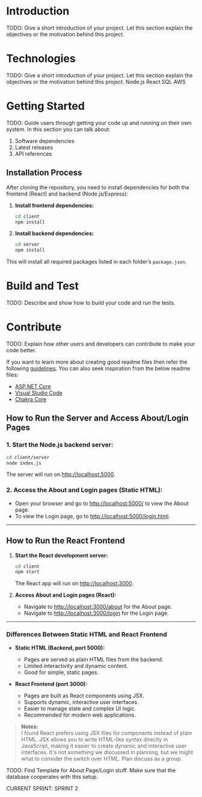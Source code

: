 # Introduction 
TODO: Give a short introduction of your project. Let this section explain the objectives or the motivation behind this project. 

# Technologies 
TODO: Give a short introduction of your project. Let this section explain the objectives or the motivation behind this project. 
Node.js
React
SQL
AWS

# Getting Started
TODO: Guide users through getting your code up and running on their own system. In this section you can talk about:
1.	Software dependencies
2.	Latest releases
3.	API references

## Installation Process

After cloning the repository, you need to install dependencies for both the frontend (React) and backend (Node.js/Express):

1. **Install frontend dependencies:**
   ```sh
   cd client
   npm install
   ```

2. **Install backend dependencies:**
   ```sh
   cd server
   npm install
   ```

This will install all required packages listed in each folder’s `package.json`.

# Build and Test
TODO: Describe and show how to build your code and run the tests. 

# Contribute
TODO: Explain how other users and developers can contribute to make your code better. 

If you want to learn more about creating good readme files then refer the following [guidelines](https://docs.microsoft.com/en-us/azure/devops/repos/git/create-a-readme?view=azure-devops). You can also seek inspiration from the below readme files:
- [ASP.NET Core](https://github.com/aspnet/Home)
- [Visual Studio Code](https://github.com/Microsoft/vscode)
- [Chakra Core](https://github.com/Microsoft/ChakraCore)

## How to Run the Server and Access About/Login Pages

### 1. Start the Node.js backend server:
```sh
cd client/server
node index.js
```
The server will run on [http://localhost:5000](http://localhost:5000).

### 2. Access the About and Login pages (Static HTML):
- Open your browser and go to [http://localhost:5000/](http://localhost:5000/) to view the About page.
- To view the Login page, go to [http://localhost:5000/login.html](http://localhost:5000/login.html).

---

## How to Run the React Frontend

1. **Start the React development server:**
   ```sh
   cd client
   npm start
   ```
   The React app will run on [http://localhost:3000](http://localhost:3000/).

2. **Access About and Login pages (React):**
   - Navigate to [http://localhost:3000/about](http://localhost:3000/about) for the About page.
   - Navigate to [http://localhost:3000/login](http://localhost:3000/login) for the Login page.

---

### Differences Between Static HTML and React Frontend

- **Static HTML (Backend, port 5000):**
  - Pages are served as plain HTML files from the backend.
  - Limited interactivity and dynamic content.
  - Good for simple, static pages.

- **React Frontend (port 3000):**
  - Pages are built as React components using JSX.
  - Supports dynamic, interactive user interfaces.
  - Easier to manage state and complex UI logic.
  - Recommended for modern web applications.

> **Notes:**  
> I found React prefers using JSX files for components instead of plain HTML. JSX allows you to write HTML-like syntax directly in JavaScript, making it easier to create dynamic and interactive user interfaces. It's not something we discussed in planning, but we might what to consider the switch over HTML. Plan discuss as a group. 

TODO: Find Template for About Page/Login stuff. 
Make sure that the database cooperates with this setup.  

CURRENT SPRINT: SPRINT 2
